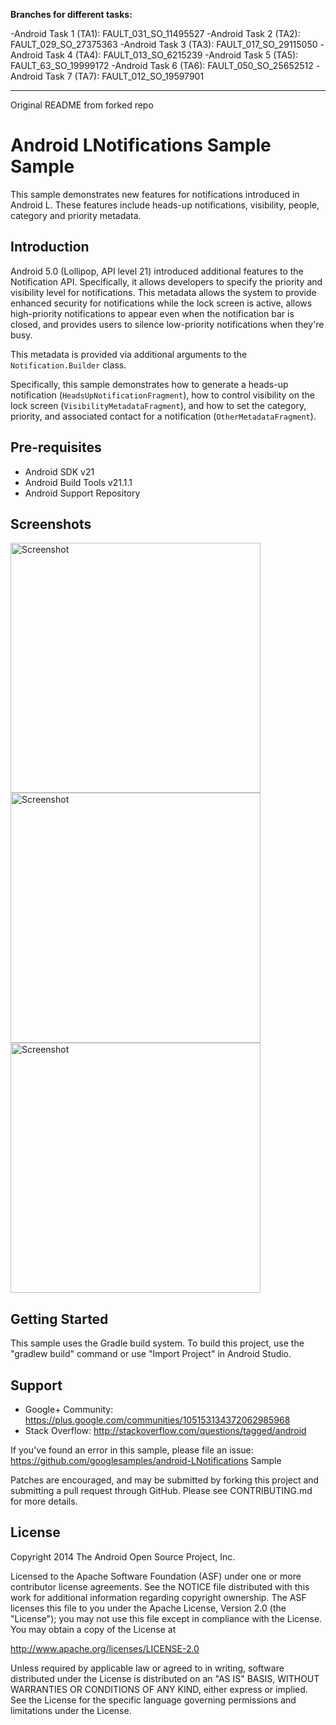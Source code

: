 **Branches for different tasks:**

-Android Task 1 (TA1): FAULT_031_SO_11495527
-Android Task 2 (TA2): FAULT_029_SO_27375363 
-Android Task 3 (TA3): FAULT_017_SO_29115050
-Android Task 4 (TA4): FAULT_013_SO_6215239
-Android Task 5 (TA5): FAULT_63_SO_19999172 
-Android Task 6 (TA6): FAULT_050_SO_25652512
-Android Task 7 (TA7): FAULT_012_SO_19597901 

----------------------------------------------------------------------------------
Original README from forked repo

Android LNotifications Sample Sample
===================================

This sample demonstrates new features for notifications introduced in Android L.
These features include heads-up notifications, visibility, people, category and priority
metadata.

Introduction
------------

Android 5.0 (Lollipop, API level 21) introduced additional features to the Notification API.
Specifically, it allows developers to specify the priority and visibility level for
notifications. This metadata allows the system to provide enhanced security for notifications
while the lock screen is active, allows high-priority notifications to appear even when
the notification bar is closed, and provides users to silence low-priority notifications
when they're busy.

This metadata is provided via additional arguments to the `Notification.Builder` class.

Specifically, this sample demonstrates how to generate a heads-up notification
(`HeadsUpNotificationFragment`), how to control visibility on the lock screen
(`VisibilityMetadataFragment`), and how to set the category, priority, and associated contact
for a notification (`OtherMetadataFragment`).

Pre-requisites
--------------

- Android SDK v21
- Android Build Tools v21.1.1
- Android Support Repository

Screenshots
-------------

<img src="screenshots/1-headsup.png" height="400" alt="Screenshot"/> <img src="screenshots/2-visibility.png" height="400" alt="Screenshot"/> <img src="screenshots/3-others.png" height="400" alt="Screenshot"/> 

Getting Started
---------------

This sample uses the Gradle build system. To build this project, use the
"gradlew build" command or use "Import Project" in Android Studio.

Support
-------

- Google+ Community: https://plus.google.com/communities/105153134372062985968
- Stack Overflow: http://stackoverflow.com/questions/tagged/android

If you've found an error in this sample, please file an issue:
https://github.com/googlesamples/android-LNotifications Sample

Patches are encouraged, and may be submitted by forking this project and
submitting a pull request through GitHub. Please see CONTRIBUTING.md for more details.

License
-------

Copyright 2014 The Android Open Source Project, Inc.

Licensed to the Apache Software Foundation (ASF) under one or more contributor
license agreements.  See the NOTICE file distributed with this work for
additional information regarding copyright ownership.  The ASF licenses this
file to you under the Apache License, Version 2.0 (the "License"); you may not
use this file except in compliance with the License.  You may obtain a copy of
the License at

http://www.apache.org/licenses/LICENSE-2.0

Unless required by applicable law or agreed to in writing, software
distributed under the License is distributed on an "AS IS" BASIS, WITHOUT
WARRANTIES OR CONDITIONS OF ANY KIND, either express or implied.  See the
License for the specific language governing permissions and limitations under
the License.
